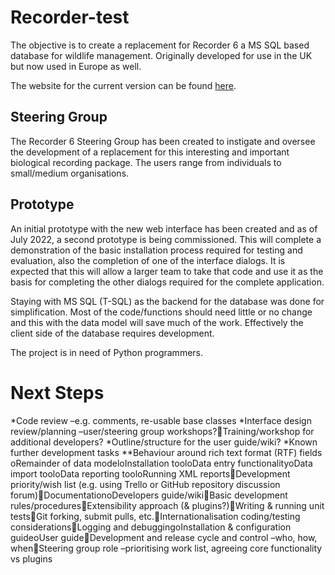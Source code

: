 # Recorder-test
The objective is to create a replacement for Recorder 6 a MS SQL based database for wildlife management. Originally developed for use in the UK but now used in Europe as well.

The website for the current version can be found [here](http://www.recorder6.info).

## Steering Group
The Recorder 6 Steering Group has been created to instigate and oversee the development of a replacement for this interesting and important biological recording package. The users range from individuals to small/medium organisations.

## Prototype
An initial prototype with the new web interface has been created and as of July 2022, a second prototype is being commissioned. This will complete a demonstration of the basic installation process required for testing and evaluation, also the completion of one of the interface dialogs. It is expected that this will allow a larger team to take that code and use it as the basis for completing the other dialogs required for the complete application.

Staying with MS SQL (T-SQL) as the backend for the database was done for simplification. Most of the code/functions should need little or no change and this with the data model will save much of the work. Effectively the client side of the database requires development.

The project is in need of Python programmers.


# Next Steps
*Code review –e.g. comments, re-usable base classes
*Interface design review/planning –user/steering group workshops?Training/workshop for additional developers?
*Outline/structure for the user guide/wiki?
*Known further development tasks
**Behaviour around rich text format (RTF) fields
oRemainder of data modeloInstallation tooloData entry functionalityoData import tooloData reporting tooloRunning XML reportsDevelopment priority/wish list (e.g. using Trello or GitHub repository discussion forum)DocumentationoDevelopers guide/wikiBasic development rules/proceduresExtensibility approach (& plugins?)Writing & running unit testsGit forking, submit pulls, etc.Internationalisation coding/testing considerationsLogging and debuggingoInstallation & configuration guideoUser guideDevelopment and release cycle and control –who, how, whenSteering group role –prioritising work list, agreeing core functionality vs plugins

